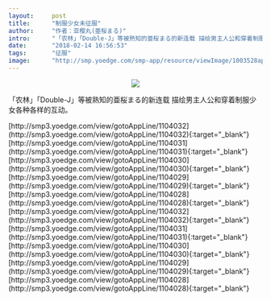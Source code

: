 ```yaml
---
layout:     post
title:      "制服少女未征服"
author:     "作者：亚樱丸(亜桜まる)"
intro:      "「农林」「Double-J」等被熟知的亜桜まる的新连载 描绘男主人公和穿着制服少女各种各样的互动。"
date:       "2018-02-14 16:56:53"
tags:       "征服"
image:      "http://smp.yoedge.com/smp-app/resource/viewImage/1003528appline.png"
---
```

<div style="text-align: center">
<p><img src="http://smp.yoedge.com/smp-app/resource/viewImage/1003528appline.png"/></p>
</div>
<p class="post-meta">
<span>「农林」「Double-J」等被熟知的亜桜まる的新连载 描绘男主人公和穿着制服少女各种各样的互动。</span>
</p>
[http://smp3.yoedge.com/view/gotoAppLine/1104032](http://smp3.yoedge.com/view/gotoAppLine/1104032){:target="_blank"}
[http://smp3.yoedge.com/view/gotoAppLine/1104031](http://smp3.yoedge.com/view/gotoAppLine/1104031){:target="_blank"}
[http://smp3.yoedge.com/view/gotoAppLine/1104030](http://smp3.yoedge.com/view/gotoAppLine/1104030){:target="_blank"}
[http://smp3.yoedge.com/view/gotoAppLine/1104029](http://smp3.yoedge.com/view/gotoAppLine/1104029){:target="_blank"}
[http://smp3.yoedge.com/view/gotoAppLine/1104028](http://smp3.yoedge.com/view/gotoAppLine/1104028){:target="_blank"}
[http://smp3.yoedge.com/view/gotoAppLine/1104032](http://smp3.yoedge.com/view/gotoAppLine/1104032){:target="_blank"}
[http://smp3.yoedge.com/view/gotoAppLine/1104031](http://smp3.yoedge.com/view/gotoAppLine/1104031){:target="_blank"}
[http://smp3.yoedge.com/view/gotoAppLine/1104030](http://smp3.yoedge.com/view/gotoAppLine/1104030){:target="_blank"}
[http://smp3.yoedge.com/view/gotoAppLine/1104029](http://smp3.yoedge.com/view/gotoAppLine/1104029){:target="_blank"}
[http://smp3.yoedge.com/view/gotoAppLine/1104028](http://smp3.yoedge.com/view/gotoAppLine/1104028){:target="_blank"}


